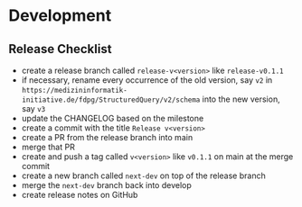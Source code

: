 # Development

## Release Checklist

* create a release branch called `release-v<version>` like `release-v0.1.1`
* if necessary, rename every occurrence of the old version, say `v2` in `https://medizininformatik-initiative.de/fdpg/StructuredQuery/v2/schema` into the new version, say `v3` 
* update the CHANGELOG based on the milestone
* create a commit with the title `Release v<version>`
* create a PR from the release branch into main
* merge that PR
* create and push a tag called `v<version>` like `v0.1.1` on main at the merge commit
* create a new branch called `next-dev` on top of the release branch
* merge the `next-dev` branch back into develop
* create release notes on GitHub